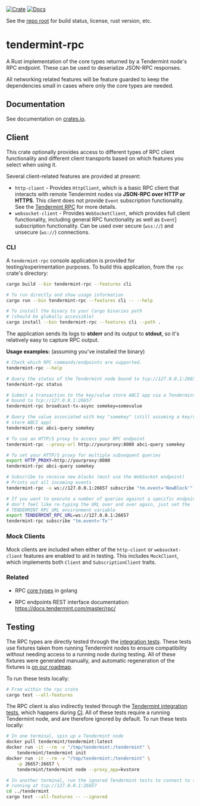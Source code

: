 [![Crate][crate-image]][crate-link]
[![Docs][docs-image]][docs-link]

See the [repo root] for build status, license, rust version, etc.

# tendermint-rpc

A Rust implementation of the core types returned by a Tendermint node's RPC 
endpoint. These can be used to deserialize JSON-RPC responses.

All networking related features will be feature guarded to keep the
dependencies small in cases where only the core types are needed.

## Documentation

See documentation on [crates.io][docs-link].

## Client

This crate optionally provides access to different types of RPC client
functionality and different client transports based on which features you
select when using it.

Several client-related features are provided at present:

* `http-client` - Provides `HttpClient`, which is a basic RPC client that
  interacts with remote Tendermint nodes via **JSON-RPC over HTTP or
  HTTPS**. This client does not provide `Event` subscription
  functionality. See the [Tendermint RPC] for more details.
* `websocket-client` - Provides `WebSocketClient`, which provides full
  client functionality, including general RPC functionality as well as
  `Event`] subscription functionality. Can be used over secure
  (`wss://`) and unsecure (`ws://`) connections.

### CLI

A `tendermint-rpc` console application is provided for testing/experimentation
purposes. To build this application, from the `rpc` crate's directory:

```bash
cargo build --bin tendermint-rpc --features cli

# To run directly and show usage information
cargo run --bin tendermint-rpc --features cli -- --help

# To install the binary to your Cargo binaries path
# (should be globally accessible)
cargo install --bin tendermint-rpc --features cli --path .
```

The application sends its logs to **stderr** and its output to **stdout**, so
it's relatively easy to capture RPC output.

**Usage examples:** (assuming you've installed the binary)

```bash
# Check which RPC commands/endpoints are supported.
tendermint-rpc --help

# Query the status of the Tendermint node bound to tcp://127.0.0.1:26657
tendermint-rpc status

# Submit a transaction to the key/value store ABCI app via a Tendermint node
# bound to tcp://127.0.0.1:26657
tendermint-rpc broadcast-tx-async somekey=somevalue

# Query the value associated with key "somekey" (still assuming a key/value
# store ABCI app)
tendermint-rpc abci-query somekey

# To use an HTTP/S proxy to access your RPC endpoint
tendermint-rpc --proxy-url http://yourproxy:8080 abci-query somekey

# To set your HTTP/S proxy for multiple subsequent queries
export HTTP_PROXY=http://yourproxy:8080
tendermint-rpc abci-query somekey

# Subscribe to receive new blocks (must use the WebSocket endpoint)
# Prints out all incoming events
tendermint-rpc -u ws://127.0.0.1:26657 subscribe "tm.event='NewBlock'"

# If you want to execute a number of queries against a specific endpoint and
# don't feel like re-typing the URL over and over again, just set the
# TENDERMINT_RPC_URL environment variable
export TENDERMINT_RPC_URL=ws://127.0.0.1:26657
tendermint-rpc subscribe "tm.event='Tx'"
```

### Mock Clients

Mock clients are included when either of the `http-client` or
`websocket-client` features are enabled to aid in testing. This includes
`MockClient`, which implements both `Client` and `SubscriptionClient`
traits.

### Related

- RPC [core types] in golang
  
- RPC endpoints REST interface documentation:
https://docs.tendermint.com/master/rpc/ 

## Testing

The RPC types are directly tested through the [integration
tests](./tests/integration.rs). These tests use fixtures taken from running
Tendermint nodes to ensure compatibility without needing access to a running
node during testing. All of these fixtures were generated manually, and
automatic regeneration of the fixtures is [on our roadmap][autogen-fixtures].

To run these tests locally:

```bash
# From within the rpc crate
cargo test --all-features
```

The RPC client is also indirectly tested through the [Tendermint integration
tests](../tendermint/tests/integration.rs), which happens during
[CI](../.github/workflows/test.yml). All of these tests require a running
Tendermint node, and are therefore ignored by default. To run these tests
locally:

```bash
# In one terminal, spin up a Tendermint node
docker pull tendermint/tendermint:latest
docker run -it --rm -v "/tmp/tendermint:/tendermint" \
    tendermint/tendermint init
docker run -it --rm -v "/tmp/tendermint:/tendermint" \
    -p 26657:26657 \
    tendermint/tendermint node --proxy_app=kvstore

# In another terminal, run the ignored Tendermint tests to connect to the node
# running at tcp://127.0.0.1:26657
cd ../tendermint
cargo test --all-features -- --ignored
```

[//]: # (badges)

[crate-image]: https://img.shields.io/crates/v/tendermint-rpc.svg
[crate-link]: https://crates.io/crates/tendermint-rpc
[docs-image]: https://docs.rs/tendermint-rpc/badge.svg
[docs-link]: https://docs.rs/tendermint-rpc/

[//]: # (general links)

[repo root]: https://github.com/informalsystems/tendermint-rs
[tendermint]: https://github.com/tendermint/tendermint
[core types]: https://github.com/tendermint/tendermint/blob/8b4a30fada85fccd8f0cb15009344f1cbd8de616/rpc/core/types/responses.go#L1
[tendermint.rs]: https://crates.io/crates/tendermint
[Tendermint RPC]: https://docs.tendermint.com/master/rpc/
[`/subscribe` endpoint]: https://docs.tendermint.com/master/rpc/#/Websocket/subscribe
[autogen-fixtures]: https://github.com/informalsystems/tendermint-rs/issues/612
